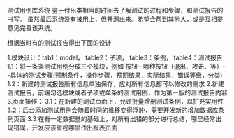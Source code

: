 测试用例库系统
鉴于付出类相当的时间去了解测试的过程和步骤，和测试报告的书写。
虽然最后系统没有被用上，但开源出来。希望会帮到其他人，或是互相提意见完善该系统。


根据当时有的测试报告得出下面的设计


1.模块设计：tab1：model， table2：子项， table3：条例， table4：测试报告
    1.1：将一条条测试用例分成三个模块，例如 按钮--哪种按钮（退出、攻击、等）--具体的测试步骤(预制条件，操作步骤，预期结果，实际结果，错误等级，分类)
    1.2：新建的测试报告所有信息单独保存，应对所有信息都可以修改的需求
2.新建测试报告，前端勾选模块或者子项或单条的测试用例，作为第一版的测试报告内容
3.页面操作：
    3.1：在新建的测试页面上，允许批量增删测试条例，以扩充实用性
    3.2：后台添加测试用例会随着时间的推移变得浮肿，需要开发新的增加数据库条例页面
    3.3:在有一定数据量的基础上，对所有出错的部分进行总结，哪里经常出现错误，开发应该重视哪里作出报表页面
    

